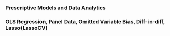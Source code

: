 ### Prescriptive Models and Data Analytics

### OLS Regression, Panel Data, Omitted Variable Bias, Diff-in-diff, Lasso(LassoCV)

